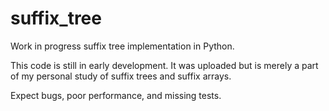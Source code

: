 suffix_tree
===========

Work in progress suffix tree implementation in Python.

This code is still in early development. It was uploaded but is merely a part of my personal study of suffix trees and suffix arrays.

Expect bugs, poor performance, and missing tests.

